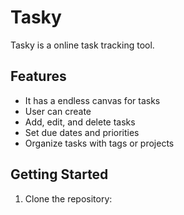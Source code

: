 # Tasky

Tasky is a online task tracking tool.

## Features

- It has a endless canvas for tasks
- User can create
- Add, edit, and delete tasks
- Set due dates and priorities
- Organize tasks with tags or projects

## Getting Started

1. Clone the repository:
